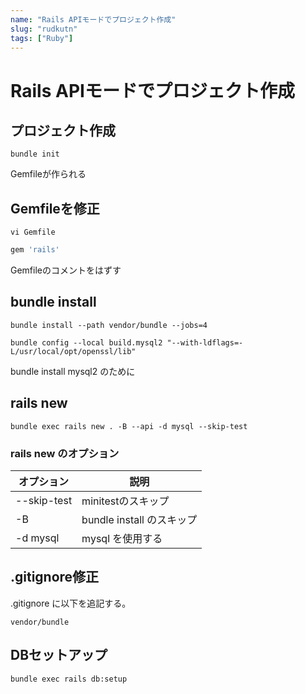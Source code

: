 ```yaml
---
name: "Rails APIモードでプロジェクト作成"
slug: "rudkutn"
tags: ["Ruby"]
---
```


# Rails APIモードでプロジェクト作成

## プロジェクト作成

```
bundle init
```

Gemfileが作られる

## Gemfileを修正

```
vi Gemfile
```

```ruby
gem 'rails'
```

Gemfileのコメントをはずす

## bundle install

```
bundle install --path vendor/bundle --jobs=4
```

```
bundle config --local build.mysql2 "--with-ldflags=-L/usr/local/opt/openssl/lib"
```

bundle install mysql2 のために

## rails new

```
bundle exec rails new . -B --api -d mysql --skip-test
```


### rails new のオプション

| オプション | 説明 |
| --- | --- |
| --skip-test | minitestのスキップ |
| -B | bundle install のスキップ |
| -d mysql | mysql を使用する |

## .gitignore修正

.gitignore に以下を追記する。

```
vendor/bundle
```

## DBセットアップ

```
bundle exec rails db:setup
```


